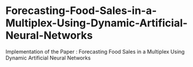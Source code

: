 # Forecasting-Food-Sales-in-a-Multiplex-Using-Dynamic-Artificial-Neural-Networks
Implementation of the Paper : Forecasting Food Sales in a Multiplex Using Dynamic Artificial Neural Networks

